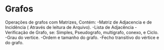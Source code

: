 # Grafos
Operações de grafos com Matrizes,
Contém:
  -Matriz de Adjacencia e de Incidência ( Através de leitura de Arquivo).
  -Lista de Adjacência
  -Verificação de Grafo, se: Simples, Pseudografo, multigrafo, conexo, e Ciclo.
  -Grau do vertice.
  -Ordem e tamanho do grafo.
  -Fecho transitivo do vértice e do grafo.
